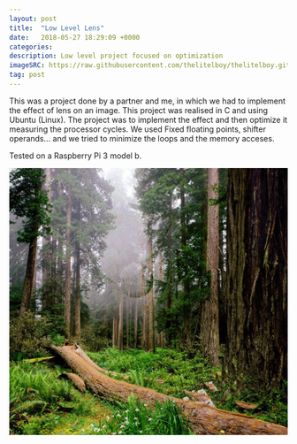 ```yaml
---
layout: post
title:  "Low Level Lens"
date:   2018-05-27 18:29:09 +0000
categories: 
description: Low level project focused on optimization
imageSRC: https://raw.githubusercontent.com/thelitelboy/thelitelboy.github.io/master/_assets/Lens.png
tag: post
---
```


This was a project done by a partner and me, in which we had to implement the effect of lens on an image. This project was realised in C and using Ubuntu (Linux). The project was to implement the effect and then optimize it measuring the processor cycles. We used Fixed floating points, shifter operands... and we tried to minimize the loops and the memory acceses. 

Tested on a Raspberry Pi 3 model b.

![LowLevelLens-Image][LLL-Image]

[LLL-Image]: https://raw.githubusercontent.com/thelitelboy/thelitelboy.github.io/master/_assets/Lens.png